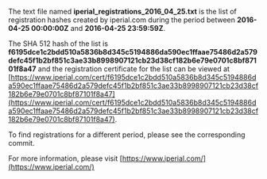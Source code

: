 The text file named **iperial_registrations_2016_04_25.txt** is the list of registration hashes created by iperial.com during the period between **2016-04-25 00:00:00Z** and **2016-04-25 23:59:59Z**.

The SHA 512 hash of the list is **f6195dce1c2bdd510a5836b8d345c5194886da590ec1ffaae75486d2a579defc45f1b2bf851c3ae33b8998907121cb23d38cf182b6e79e0701c8bf87101f8a47** and the registration certificate for the list can be viewed at [https://www.iperial.com/cert/f6195dce1c2bdd510a5836b8d345c5194886da590ec1ffaae75486d2a579defc45f1b2bf851c3ae33b8998907121cb23d38cf182b6e79e0701c8bf87101f8a47](https://www.iperial.com/cert/f6195dce1c2bdd510a5836b8d345c5194886da590ec1ffaae75486d2a579defc45f1b2bf851c3ae33b8998907121cb23d38cf182b6e79e0701c8bf87101f8a47).

To find registrations for a different period, please see the corresponding commit.

For more information, please visit [https://www.iperial.com/](https://www.iperial.com/)
